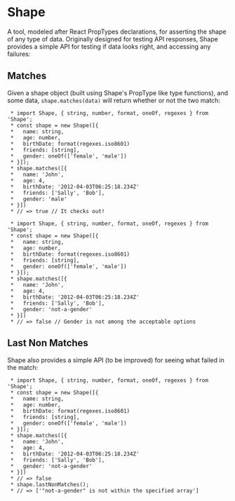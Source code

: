 # Shape

A tool, modeled after React PropTypes declarations, for asserting the shape of any type of data. Originally designed for testing API responses, Shape provides a simple API for testing if data looks right, and accessing any failures:

## Matches

Given a shape object (built using Shape's PropType like type functions), and some data, `shape.matches(data)` will return whether or not the two match:

```
 * import Shape, { string, number, format, oneOf, regexes } from 'Shape';
 * const shape = new Shape([{
 *   name: string,
 *   age: number,
 *   birthDate: format(regexes.iso8601)
 *   friends: [string],
 *   gender: oneOf(['female', 'male'])
 * }]);
 * shape.matches([{
 *   name: 'John',
 *   age: 4,
 *   birthDate: '2012-04-03T06:25:18.234Z'
 *   friends: ['Sally', 'Bob'],
 *   gender: 'male'
 * }])
 * // => true // It checks out!
 ```

```
 * import Shape, { string, number, format, oneOf, regexes } from 'Shape';
 * const shape = new Shape([{
 *   name: string,
 *   age: number,
 *   birthDate: format(regexes.iso8601)
 *   friends: [string],
 *   gender: oneOf(['female', 'male'])
 * }]);
 * shape.matches([{
 *   name: 'John',
 *   age: 4,
 *   birthDate: '2012-04-03T06:25:18.234Z'
 *   friends: ['Sally', 'Bob'],
 *   gender: 'not-a-gender'
 * }])
 * // => false // Gender is not among the acceptable options
 ```

## Last Non Matches

Shape also provides a simple API (to be improved) for seeing what failed in the match:

```
 * import Shape, { string, number, format, oneOf, regexes } from 'Shape';
 * const shape = new Shape([{
 *   name: string,
 *   age: number,
 *   birthDate: format(regexes.iso8601)
 *   friends: [string],
 *   gender: oneOf(['female', 'male'])
 * }]);
 * shape.matches([{
 *   name: 'John',
 *   age: 4,
 *   birthDate: '2012-04-03T06:25:18.234Z'
 *   friends: ['Sally', 'Bob'],
 *   gender: 'not-a-gender'
 * }])
 * // => false
 * shape.lastNonMatches();
 * // => ['"not-a-gender" is not within the specified array']
 ```
